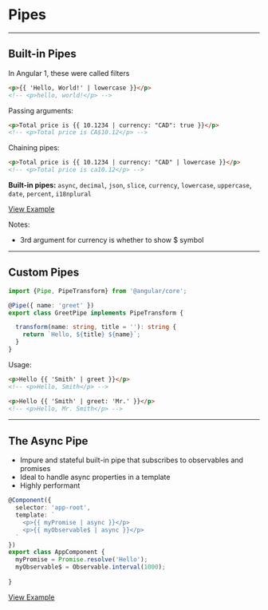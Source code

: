 # Pipes

---

## Built-in Pipes

In Angular 1, these were called filters

```html
<p>{{ 'Hello, World!' | lowercase }}</p>
<!-- <p>hello, world!</p> -->
```

Passing arguments:

```html
<p>Total price is {{ 10.1234 | currency: "CAD": true }}</p>
<!-- <p>Total price is CA$10.12</p> -->
```

Chaining pipes: 

```html
<p>Total price is {{ 10.1234 | currency: "CAD" | lowercase }}</p>
<!-- <p>Total price is ca10.12</p> -->
```

**Built-in pipes:** `async`, `decimal`, `json`, `slice`, `currency`, `lowercase`, `uppercase`, `date`, `percent`, `i18nplural`

[View Example](https://plnkr.co/edit/p89vQtCkr51Turd3R2pM?p=preview)

Notes: 

- 3rd argument for currency is whether to show $ symbol

---

## Custom Pipes

```ts
import {Pipe, PipeTransform} from '@angular/core';

@Pipe({ name: 'greet' })
export class GreetPipe implements PipeTransform {

  transform(name: string, title = ''): string {
    return `Hello, ${title} ${name}`;
  }
}
```

Usage:

```html
<p>Hello {{ 'Smith' | greet }}</p>
<!-- <p>Hello, Smith</p> -->

<p>Hello {{ 'Smith' | greet: 'Mr.' }}</p>
<!-- <p>Hello, Mr. Smith</p> -->
```

---

## The Async Pipe

- Impure and stateful built-in pipe that subscribes to observables and promises
- Ideal to handle async properties in a template
- Highly performant

```ts
@Component({
  selector: 'app-root',
  template: `
    <p>{{ myPromise | async }}</p>
    <p>{{ myObservable$ | async }}</p>
  `
})
export class AppComponent {
  myPromise = Promise.resolve('Hello');
  myObservable$ = Observable.interval(1000);
  
}
```

[View Example](https://plnkr.co/edit/rpUAzH8sPK5c1NEJtAVl?p=preview)